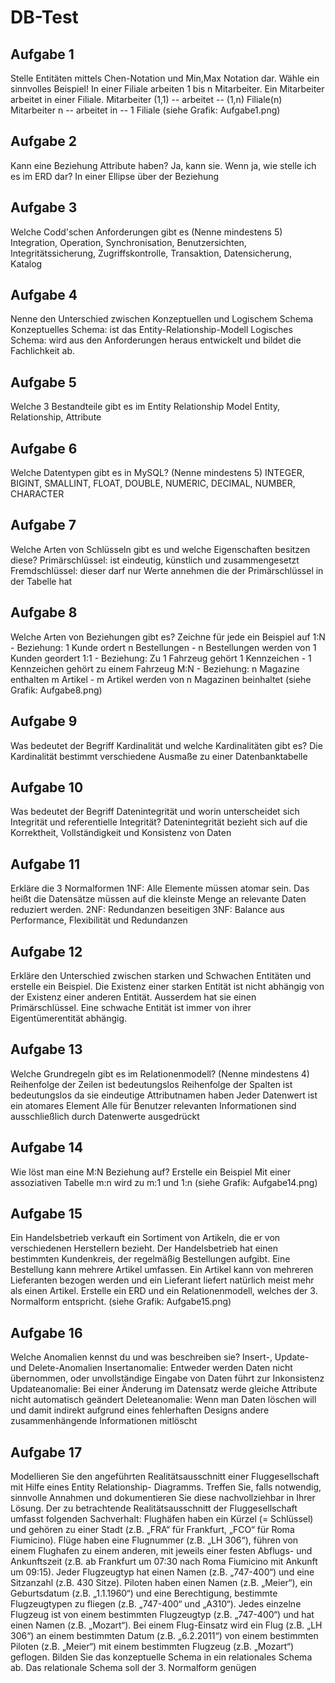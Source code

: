 # DB-Test
## Aufgabe 1
Stelle Entitäten mittels Chen-Notation und Min,Max Notation dar.
Wähle ein sinnvolles Beispiel!
In einer Filiale arbeiten 1 bis n Mitarbeiter. Ein Mitarbeiter arbeitet in einer Filiale.
Mitarbeiter (1,1) -- arbeitet -- (1,n) Filiale(n)
Mitarbeiter n -- arbeitet in -- 1 Filiale
(siehe Grafik: Aufgabe1.png)

## Aufgabe 2
Kann eine Beziehung Attribute haben?
Ja, kann sie.
Wenn ja, wie stelle ich es im ERD dar?
In einer Ellipse über der Beziehung

## Aufgabe 3
Welche Codd'schen Anforderungen gibt es (Nenne mindestens 5)
Integration, Operation, Synchronisation, Benutzersichten, Integritätssicherung, Zugriffskontrolle, Transaktion, Datensicherung, Katalog

## Aufgabe 4
Nenne den Unterschied zwischen Konzeptuellen und Logischem Schema
Konzeptuelles Schema: ist das Entity-Relationship-Modell
Logisches Schema: wird aus den Anforderungen heraus entwickelt und bildet die Fachlichkeit ab.

## Aufgabe 5
Welche 3 Bestandteile gibt es im Entity Relationship Model
Entity, Relationship, Attribute

## Aufgabe 6
Welche Datentypen gibt es in MySQL? (Nenne mindestens 5)
INTEGER, BIGINT, SMALLINT, FLOAT, DOUBLE, NUMERIC, DECIMAL, NUMBER, CHARACTER

## Aufgabe 7
Welche Arten von Schlüsseln gibt es und welche Eigenschaften besitzen diese?
Primärschlüssel: ist eindeutig, künstlich und zusammengesetzt
Fremdschlüssel: dieser darf nur Werte annehmen die der Primärschlüssel in der Tabelle hat

## Aufgabe 8
Welche Arten von Beziehungen gibt es? Zeichne für jede ein Beispiel auf
1:N - Beziehung: 1 Kunde ordert n Bestellungen - n Bestellungen werden von 1 Kunden geordert
1:1 - Beziehung: Zu 1 Fahrzeug gehört 1 Kennzeichen - 1 Kennzeichen gehört zu einem Fahrzeug 
M:N - Beziehung: n Magazine enthalten m Artikel - m Artikel werden von n Magazinen beinhaltet
(siehe Grafik: Aufgabe8.png)

## Aufgabe 9
Was bedeutet der Begriff Kardinalität und welche Kardinalitäten gibt es?
Die Kardinalität bestimmt verschiedene Ausmaße zu einer Datenbanktabelle

## Aufgabe 10
Was bedeutet der Begriff Datenintegrität und worin unterscheidet sich Integrität und referentielle Integrität?
Datenintegrität bezieht sich auf die Korrektheit, Vollständigkeit und Konsistenz von Daten

## Aufgabe 11
Erkläre die 3 Normalformen
1NF: Alle Elemente müssen atomar sein. Das heißt die Datensätze müssen auf die kleinste Menge an relevante Daten reduziert werden.
2NF: Redundanzen beseitigen
3NF: Balance aus Performance, Flexibilität und Redundanzen

## Aufgabe 12
Erkläre den Unterschied zwischen starken und Schwachen Entitäten und erstelle ein Beispiel.
Die Existenz einer starken Entität ist nicht abhängig von der Existenz einer anderen Entität. Ausserdem hat sie einen Primärschlüssel.
Eine schwache Entität ist immer von ihrer Eigentümerentität abhängig.

## Aufgabe 13
Welche Grundregeln gibt es im Relationenmodell? (Nenne mindestens 4)
Reihenfolge der Zeilen ist bedeutungslos
Reihenfolge der Spalten ist bedeutungslos da sie eindeutige Attributnamen haben
Jeder Datenwert ist ein atomares Element
Alle für Benutzer relevanten Informationen sind ausschließlich durch Datenwerte ausgedrückt

## Aufgabe 14
Wie löst man eine M:N Beziehung auf? Erstelle ein Beispiel
Mit einer assoziativen Tabelle
m:n wird zu m:1 und 1:n
(siehe Grafik: Aufgabe14.png)

## Aufgabe 15
Ein Handelsbetrieb verkauft ein Sortiment von Artikeln, die er von verschiedenen Herstellern bezieht. Der Handelsbetrieb hat einen bestimmten Kundenkreis, der regelmäßig Bestellungen aufgibt. Eine Bestellung kann mehrere Artikel umfassen. Ein Artikel kann von mehreren Lieferanten bezogen werden und ein Lieferant liefert natürlich meist mehr als einen Artikel. Erstelle ein ERD und ein Relationenmodell, welches der 3. Normalform entspricht.
(siehe Grafik: Aufgabe15.png)

## Aufgabe 16
Welche Anomalien kennst du und was beschreiben sie?
Insert-, Update- und Delete-Anomalien
Insertanomalie: Entweder werden Daten nicht übernommen, oder unvollständige Eingabe von Daten führt zur Inkonsistenz
Updateanomalie: Bei einer Änderung im Datensatz werde gleiche Attribute nicht automatisch geändert
Deleteanomalie: Wenn man Daten löschen will und damit indirekt  aufgrund eines fehlerhaften Designs andere zusammenhängende Informationen mitlöscht

## Aufgabe 17
Modellieren Sie den angeführten Realitätsausschnitt einer Fluggesellschaft mit Hilfe eines Entity Relationship- Diagramms. Treffen Sie, falls notwendig, sinnvolle Annahmen und dokumentieren Sie diese nachvollziehbar in Ihrer Lösung. Der zu betrachtende Realitätsausschnitt der Fluggesellschaft umfasst folgenden
Sachverhalt:
Flughäfen haben ein Kürzel (= Schlüssel) und gehören zu einer Stadt (z.B. „FRA“ für Frankfurt, „FCO“ für Roma Fiumicino).
Flüge haben eine Flugnummer (z.B. „LH 306“), führen von einem Flughafen zu einem anderen, mit jeweils einer festen Abflugs- und Ankunftszeit (z.B. ab Frankfurt um 07:30 nach Roma Fiumicino mit Ankunft um 09:15).
Jeder Flugzeugtyp hat einen Namen (z.B. „747-400“) und eine Sitzanzahl (z.B. 430 Sitze).
Piloten haben einen Namen (z.B. „Meier“), ein Geburtsdatum (z.B. „1.1.1960“) und eine Berechtigung, bestimmte Flugzeugtypen zu fliegen (z.B. „747-400“ und „A310“).
Jedes einzelne Flugzeug ist von einem bestimmten Flugzeugtyp (z.B. „747-400“) und hat einen Namen (z.B. „Mozart“).
Bei einem Flug-Einsatz wird ein Flug (z.B. „LH 306“) an einem bestimmten Datum (z.B. „6.2.2011“) von einem bestimmten Piloten (z.B. „Meier“) mit einem bestimmten Flugzeug (z.B. „Mozart“) geflogen.
Bilden Sie das konzeptuelle Schema in ein relationales Schema ab. Das relationale Schema soll der 3. Normalform genügen

